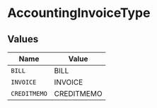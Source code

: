 # AccountingInvoiceType


## Values

| Name         | Value        |
| ------------ | ------------ |
| `BILL`       | BILL         |
| `INVOICE`    | INVOICE      |
| `CREDITMEMO` | CREDITMEMO   |